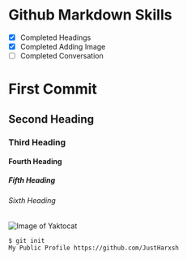 # Github Markdown Skills
- [x] Completed Headings
- [x] Completed Adding Image 
- [ ] Completed Conversation
# First Commit
## Second Heading
### Third Heading
#### Fourth Heading
##### Fifth Heading
###### Sixth Heading
![Image of Yaktocat](https://octodex.github.com/images/yaktocat.png)
```
$ git init
My Public Profile https://github.com/JustHarxsh
```
